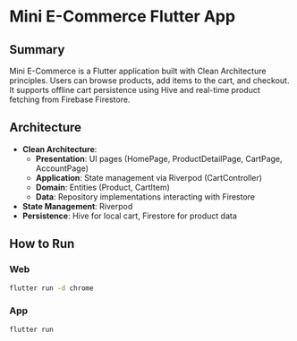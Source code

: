 # Mini E-Commerce Flutter App

## Summary
Mini E-Commerce is a Flutter application built with Clean Architecture principles. Users can browse products, add items to the cart, and checkout. It supports offline cart persistence using Hive and real-time product fetching from Firebase Firestore.

## Architecture
- **Clean Architecture**:
  - **Presentation**: UI pages (HomePage, ProductDetailPage, CartPage, AccountPage)
  - **Application**: State management via Riverpod (CartController)
  - **Domain**: Entities (Product, CartItem)
  - **Data**: Repository implementations interacting with Firestore
- **State Management**: Riverpod
- **Persistence**: Hive for local cart, Firestore for product data

## How to Run
### Web
```bash
flutter run -d chrome
```
### App
```bash
flutter run 
